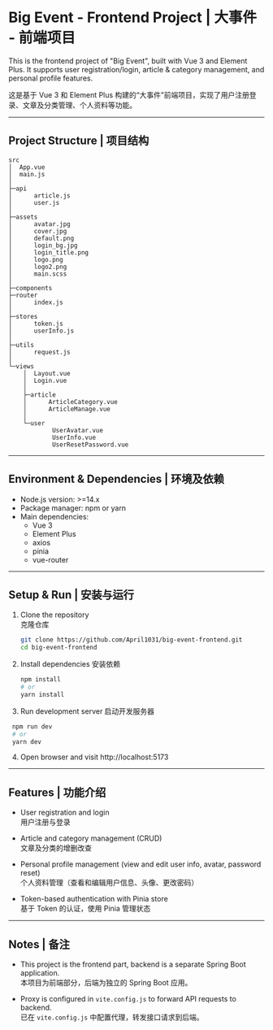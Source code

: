 # Big Event - Frontend Project | 大事件 - 前端项目

This is the frontend project of "Big Event", built with Vue 3 and Element Plus. It supports user registration/login, article & category management, and personal profile features.

这是基于 Vue 3 和 Element Plus 构建的“大事件”前端项目，实现了用户注册登录、文章及分类管理、个人资料等功能。

---

## Project Structure | 项目结构

```
src
│  App.vue
│  main.js
│
├─api
│      article.js
│      user.js
│
├─assets
│      avatar.jpg
│      cover.jpg
│      default.png
│      login_bg.jpg
│      login_title.png
│      logo.png
│      logo2.png
│      main.scss
│
├─components
├─router
│      index.js
│
├─stores
│      token.js
│      userInfo.js
│
├─utils
│      request.js
│
└─views
    │  Layout.vue
    │  Login.vue
    │
    ├─article
    │      ArticleCategory.vue
    │      ArticleManage.vue
    │
    └─user
            UserAvatar.vue
            UserInfo.vue
            UserResetPassword.vue
```
---

## Environment & Dependencies | 环境及依赖

- Node.js version: >=14.x  
- Package manager: npm or yarn  
- Main dependencies:  
  - Vue 3  
  - Element Plus  
  - axios  
  - pinia  
  - vue-router  

---

## Setup & Run | 安装与运行

1. Clone the repository  
   克隆仓库  

   ```bash
   git clone https://github.com/April1031/big-event-frontend.git
   cd big-event-frontend
   
2. Install dependencies
   安装依赖
   ```bash
   npm install
   # or
   yarn install

3. Run development server
  启动开发服务器
  ```bash
   npm run dev
   # or
   yarn dev
  ```
4. Open browser and visit http://localhost:5173

---

## Features | 功能介绍

* User registration and login  
  用户注册与登录

* Article and category management (CRUD)  
  文章及分类的增删改查

* Personal profile management (view and edit user info, avatar, password reset)  
  个人资料管理（查看和编辑用户信息、头像、更改密码）

* Token-based authentication with Pinia store  
  基于 Token 的认证，使用 Pinia 管理状态

---

## Notes | 备注

* This project is the frontend part, backend is a separate Spring Boot application.  
  本项目为前端部分，后端为独立的 Spring Boot 应用。

* Proxy is configured in `vite.config.js` to forward API requests to backend.  
  已在 `vite.config.js` 中配置代理，转发接口请求到后端。
  
   
